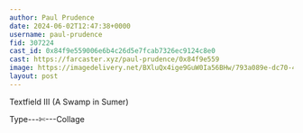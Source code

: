 ```yaml
---
author: Paul Prudence
date: 2024-06-02T12:47:38+0000
username: paul-prudence
fid: 307224
cast_id: 0x84f9e559006e6b4c26d5e7fcab7326ec9124c8e0
cast: https://farcaster.xyz/paul-prudence/0x84f9e559
image: https://imagedelivery.net/BXluQx4ige9GuW0Ia56BHw/793a089e-dc70-4b19-9eb1-db1f914f7300/original
layout: post
---
```


Textfield III (A Swamp in Sumer)

Type---✄---Collage

<img src='https://imagedelivery.net/BXluQx4ige9GuW0Ia56BHw/793a089e-dc70-4b19-9eb1-db1f914f7300/original' alt='' referrerpolicy='no-referrer'/>
